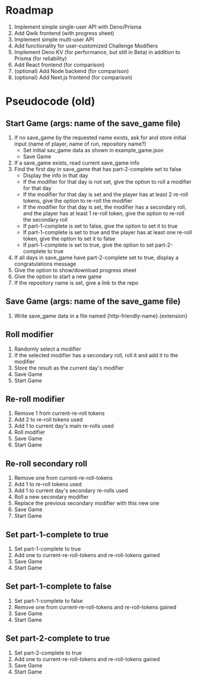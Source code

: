 # Roadmap

1. Implement simple single-user API with Deno/Prisma
2. Add Qwik frontend (with progress sheet)
3. Implement simple multi-user API
4. Add functionality for user-customized Challenge Modifiers
5. Implement Deno KV (for performance, but still in Beta) in addition to Prisma (for reliability)
6. Add React frontend (for comparison)
7. (optional) Add Node backend (for comparison)
8. (optional) Add Next.js frontend (for comparison)

# Pseudocode (old)

## Start Game (args: name of the save_game file)

1. If no save_game by the requested name exists, ask for and store initial input (name of player, name of run, repository name?)
   - Set initial sav_game data as shown in example_game.json
   - Save Game
2. If a save_game exists, read current save_game info
3. Find the first day in save_game that has part-2-complete set to false
   - Display the info in that day
   - If the modifier for that day is not set, give the option to roll a modifier for that day
   - If the modifier for that day is set and the player has at least 2 re-roll tokens, give the option to re-roll the modifier
   - If the modifier for that day is set, the modifier has a secondary roll, and the player has at least 1 re-roll token, give the option to re-roll the secondary roll
   - If part-1-complete is set to false, give the option to set it to true
   - If part-1-complete is set to true and the player has at least one re-roll token, give the option to set it to false
   - If part-1-complete is set to true, give the option to set part-2-complete to true
4. If all days in save_game have part-2-complete set to true, display a congratulations message
5. Give the option to show/download progress sheet
6. Give the option to start a new game
7. If the repository name is set, give a link to the repo

## Save Game (args: name of the save_game file)

1. Write save_game data in a file named {http-friendly-name}.{extension}

## Roll modifier

1. Randomly select a modifier
2. If the selected modifier has a secondary roll, roll it and add it to the modifier
3. Store the result as the current day's modifier
4. Save Game
5. Start Game

## Re-roll modifier

1. Remove 1 from current-re-roll tokens
2. Add 2 to re-roll tokens used
3. Add 1 to current day's main re-rolls used
4. Roll modifier
5. Save Game
6. Start Game

## Re-roll secondary roll

1. Remove one from current-re-roll-tokens
2. Add 1 to re-roll tokens used
3. Add 1 to current day's secondary re-rolls used
4. Roll a new secondary modifier
5. Replace the previous secondary modifier with this new one
6. Save Game
7. Start Game

## Set part-1-complete to true

1. Set part-1-complete to true
2. Add one to current-re-roll-tokens and re-roll-tokens gained
3. Save Game
4. Start Game

## Set part-1-complete to false

1. Set part-1-complete to false
2. Remove one from current-re-roll-tokens and re-roll-tokens gained
3. Save Game
4. Start Game

## Set part-2-complete to true

1. Set part-2-complete to true
2. Add one to current-re-roll-tokens and re-roll-tokens gained
3. Save Game
4. Start Game
